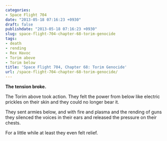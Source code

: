 ```yaml
---
categories:
- Space Flight 704
date: "2013-05-18 07:16:23 +0930"
draft: false
publishdate: "2013-05-18 07:16:23 +0930"
slug: space-flight-704-chapter-68-torim-genocide
tags:
- death
- rending
- Rex Havoc
- Torim above
- Torim below
title: 'Space Flight 704, Chapter 68: Torim Genocide'
url: /space-flight-704-chapter-68-torim-genocide/
---
```

**The tension broke.**

The Torim above took action. They felt the power from below like
electric prickles on their skin and they could no longer bear it.

They sent armies below, and with fire and plasma and the rending of guns
they silenced the voices in their ears and released the pressure on
their chests.

For a little while at least they even felt relief.